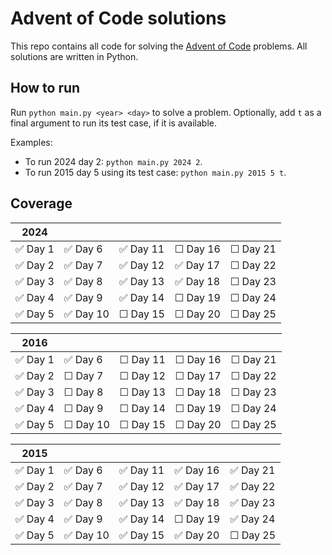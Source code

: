 # Advent of Code solutions

This repo contains all code for solving the [Advent of Code](adventofcode.com) problems. All solutions are written in Python.

## How to run
Run `python main.py <year> <day>` to solve a problem. Optionally, add `t` as a final argument to run its test case, if it is available.


Examples:
- To run 2024 day 2: `python main.py 2024 2`.
- To run 2015 day 5 using its test case: `python main.py 2015 5 t`.

## Coverage

| 2024          |             |               |             |             |
| ----          | ----        | ----          | ----        | ----        |
| ✅ Day 1     | ✅ Day 6     | ✅ Day 11     | ☐ Day 16    | ☐ Day 21    |
| ✅ Day 2     | ✅ Day 7     | ✅ Day 12     | ✅ Day 17    | ☐ Day 22    |
| ✅ Day 3     | ✅ Day 8     | ✅ Day 13     | ✅ Day 18    | ☐ Day 23    |
| ✅ Day 4     | ✅ Day 9     | ✅ Day 14     | ☐ Day 19    | ☐ Day 24    |
| ✅ Day 5      | ✅ Day 10    | ☐ Day 15     | ☐ Day 20    | ☐ Day 25    |

| 2016          |           |               |             |             |
| ----          | ----      | ----          | ----        | ----        |
| ✅ Day 1     | ✅ Day 6  | ☐ Day 11     | ☐ Day 16    | ☐ Day 21    |
| ✅ Day 2     | ☐ Day 7  | ☐ Day 12     | ☐ Day 17    | ☐ Day 22    |
| ✅ Day 3     | ☐ Day 8  | ☐ Day 13     | ☐ Day 18    | ☐ Day 23    |
| ✅ Day 4     | ☐ Day 9  | ☐ Day 14     | ☐ Day 19     | ☐ Day 24    |
| ✅ Day 5     | ☐ Day 10 | ☐ Day 15     | ☐ Day 20     | ☐ Day 25    |


| 2015          |           |               |             |             |
| ----          | ----      | ----          | ----        | ----        |
| ✅ Day 1     | ✅ Day 6  | ✅ Day 11     | ✅ Day 16    | ✅ Day 21    |
| ✅ Day 2     | ✅ Day 7  | ✅ Day 12     | ✅ Day 17    | ✅ Day 22    |
| ✅ Day 3     | ✅ Day 8  | ✅ Day 13     | ✅ Day 18    | ✅ Day 23    |
| ✅ Day 4     | ✅ Day 9  | ✅ Day 14     | ☐ Day 19     | ✅ Day 24    |
| ✅ Day 5     | ✅ Day 10 | ✅ Day 15     | ✅ Day 20     | ☐ Day 25    |
